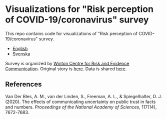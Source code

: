 # Visualizations for "Risk perception of COVID-19/coronavirus" survey

This repo contains code for visualizations of "Risk perception of COVID-19/coronavirus" survey.

- [English](https://lu-unevil.github.io/WintonReport/WintonReport-en.html)
- [Svenska](https://lu-unevil.github.io/WintonReport/WintonReport-se.html)

Survey is organized by [Winton Centre for Risk and Evidence Communication](https://wintoncentre.maths.cam.ac.uk/). Original story is [here](https://www.cam.ac.uk/stories/wintoncovid1). Data is shared [here](https://osf.io/jnu74/).

## References

Van Der Bles, A. M., van der Linden, S., Freeman, A. L., & Spiegelhalter, D. J. (2020). The effects of communicating uncertainty on public trust in facts and numbers. *Proceedings of the National Academy of Sciences*, 117(14), 7672-7683.


